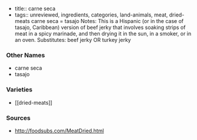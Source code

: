 - title:: carne seca
- tags:: unreviewed, ingredients, categories, land-animals, meat, dried-meats
carne seca = tasajo Notes: This is a Hispanic (or in the case of tasajo, Caribbean) version of beef jerky that involves soaking strips of meat in a spicy marinade, and then drying it in the sun, in a smoker, or in an oven. Substitutes: beef jerky OR turkey jerky

### Other Names

* carne seca
* tasajo

### Varieties

* [[dried-meats]]

### Sources
* http://foodsubs.com/MeatDried.html
